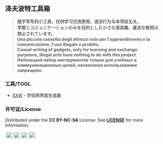 ## 泽夫波特工具箱

> **随手写写的小工具，仅供学习交流使用，违法行为与本项目无关。**  
> **学習とコミュニケーションのみを目的とした小さな道具箱、違法な使用は禁止されています。**  
> **Una piccola cassetta degli attrezzi solo per l'apprendimento e la comunicazione, l'uso illegale è proibito.**  
> **Casual writing of gadgets, only for learning and exchange purposes, illegal acts have nothing to do with this project.**  
> **Небольшой набор инструментов только для учебных и коммуникационных целей, незаконное использование запрещено.**  

### 工具/TOOL

- [XXW](/xxw) - 学信网界面生成器


### 许可证/License

Distributed under the **CC BY-NC-SA** License. See [**LICENSE**](http://creativecommons.org/licenses/by-nc-sa/4.0/) for more information.
<p xmlns:cc="http://creativecommons.org/ns#" ><a href="http://creativecommons.org/licenses/by-nc-sa/4.0/?ref=chooser-v1" target="_blank" rel="license noopener noreferrer" style="display:inline-block;"><img style="height:22px!important;margin-left:3px;vertical-align:text-bottom;" src="https://mirrors.creativecommons.org/presskit/icons/cc.svg?ref=chooser-v1"><img style="height:22px!important;margin-left:3px;vertical-align:text-bottom;" src="https://mirrors.creativecommons.org/presskit/icons/by.svg?ref=chooser-v1"><img style="height:22px!important;margin-left:3px;vertical-align:text-bottom;" src="https://mirrors.creativecommons.org/presskit/icons/nc.svg?ref=chooser-v1"><img style="height:22px!important;margin-left:3px;vertical-align:text-bottom;" src="https://mirrors.creativecommons.org/presskit/icons/sa.svg?ref=chooser-v1"></a></p> 
